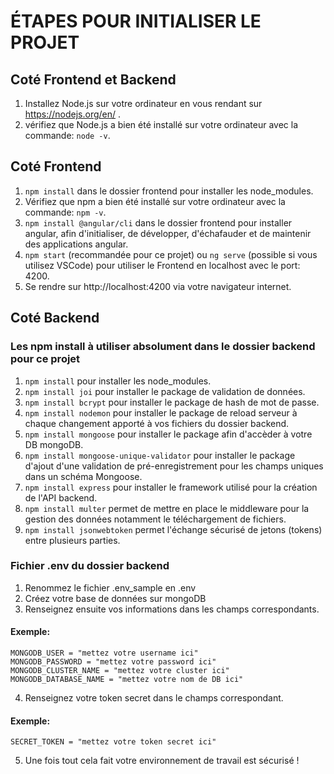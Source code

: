 # ÉTAPES POUR INITIALISER LE PROJET

## Coté Frontend et Backend

1. Installez Node.js sur votre ordinateur en vous rendant sur https://nodejs.org/en/ .
2. vérifiez que Node.js a bien été installé sur votre ordinateur avec la commande: `node -v`.  

## Coté Frontend

1. `npm install` dans le dossier frontend pour installer les node_modules.
2. Vérifiez que npm a bien été installé sur votre ordinateur avec la commande: `npm -v`.
3. `npm install @angular/cli` dans le dossier frontend pour installer angular, afin d'initialiser, de développer, d'échafauder et de maintenir des applications angular.
4. `npm start` (recommandée pour ce projet) ou `ng serve` (possible si vous utilisez VSCode) pour utiliser le Frontend en localhost avec le port: 4200. 
5. Se rendre sur http://localhost:4200 via votre navigateur internet.

## Coté Backend

### Les npm install à utiliser absolument dans le dossier backend pour ce projet

1. `npm install` pour installer les node_modules. 
2. `npm install joi` pour installer le package de validation de données. 
3. `npm install bcrypt` pour installer le package de hash de mot de passe.
4. `npm install nodemon` pour installer le package de reload serveur à chaque changement apporté à vos fichiers du dossier backend.
5. `npm install mongoose` pour installer le package afin d'accèder à votre DB mongoDB.
6. `npm install mongoose-unique-validator` pour installer le package d'ajout d'une validation de pré-enregistrement pour les champs uniques dans un schéma Mongoose.
7. `npm install express` pour installer le framework utilisé pour la création de l'API backend. 
8. `npm install multer` permet de mettre en place le middleware pour la gestion des données notamment le téléchargement de fichiers. 
9. `npm install jsonwebtoken` permet l'échange sécurisé de jetons (tokens) entre plusieurs parties. 

### Fichier .env du dossier backend

1. Renommez le fichier .env_sample en .env 
2. Créez votre base de données sur mongoDB
3. Renseignez ensuite vos informations dans les champs correspondants.

#### Exemple:
`MONGODB_USER = "mettez votre username ici"`  
`MONGODB_PASSWORD = "mettez votre password ici"`  
`MONGODB_CLUSTER_NAME = "mettez votre cluster ici"`  
`MONGODB_DATABASE_NAME = "mettez votre nom de DB ici"`  

4. Renseignez votre token secret dans le champs correspondant. 

#### Exemple:
`SECRET_TOKEN = "mettez votre token secret ici"`

5. Une fois tout cela fait votre environnement de travail est sécurisé !